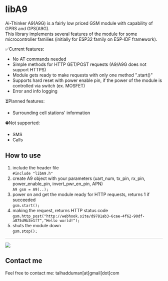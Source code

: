 # libA9
Ai-Thinker A9(A9G) is a fairly low priced GSM module with capability of GPRS and GPS(A9G).  
This library implements several features of the module for some microcontroller families (initially for ESP32 family on ESP-IDF framework).

✅Current features:
  *  No AT commands needed
  *  Simple methods for HTTP GET/POST requests (A9/A9G does not support HTTPS)
  *  Module gets ready to make requests with only one method ".start()"
  *  Supports hard reset with power enable pin, if the power of the module is controlled via switch (ex. MOSFET)
  *  Error and info logging

⏳Planned features:
  *  Surrounding cell stations' information
  
⛔Not supported: 
  *  SMS
  *  Calls

## How to use
  1. include the header file  
     ```#include "libA9.h"```  
  2. create A9 object with your parameters (uart_num, tx_pin, rx_pin, power_enable_pin, invert_pwr_en_pin, APN)  
     ```A9 gsm = A9(..);```  
  3. power on and get the module ready for HTTP requests, returns 1 if succeeded  
     ```gsm.start();```  
  4. making the request, returns HTTP status code  
     ```gsm.http_post("http://webhook.site/d9781ab3-6cae-4f62-90df-a875d9b3e1f7","Hello world!");```  
  5. shuts the module down  
     ```gsm.stop();```  

---
[![](https://visitcount.itsvg.in/api?id=libA9&label=Repo%20views&icon=8)](https://visitcount.itsvg.in)

## Contact me
Feel free to contact me: talhadduman[at]gmail[dot]com

